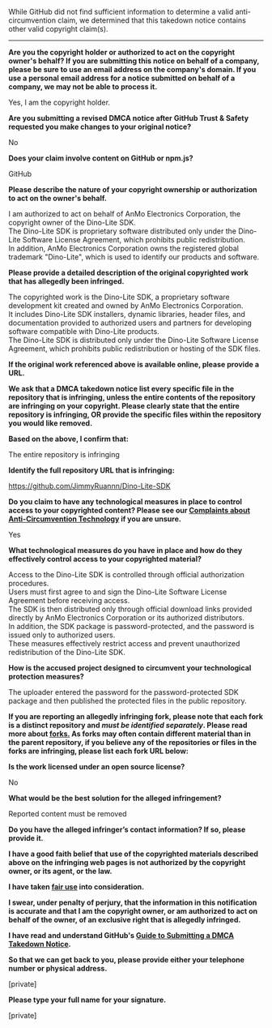 While GitHub did not find sufficient information to determine a valid anti-circumvention claim, we determined that this takedown notice contains other valid copyright claim(s).

---

**Are you the copyright holder or authorized to act on the copyright owner's behalf? If you are submitting this notice on behalf of a company, please be sure to use an email address on the company's domain. If you use a personal email address for a notice submitted on behalf of a company, we may not be able to process it.**

Yes, I am the copyright holder.

**Are you submitting a revised DMCA notice after GitHub Trust & Safety requested you make changes to your original notice?**

No

**Does your claim involve content on GitHub or npm.js?**

GitHub

**Please describe the nature of your copyright ownership or authorization to act on the owner's behalf.**

I am authorized to act on behalf of AnMo Electronics Corporation, the copyright owner of the Dino-Lite SDK.  
The Dino-Lite SDK is proprietary software distributed only under the Dino-Lite Software License Agreement, which prohibits public redistribution.  
In addition, AnMo Electronics Corporation owns the registered global trademark "Dino-Lite", which is used to identify our products and software.

**Please provide a detailed description of the original copyrighted work that has allegedly been infringed.**

The copyrighted work is the Dino-Lite SDK, a proprietary software development kit created and owned by AnMo Electronics Corporation.  
It includes Dino-Lite SDK installers, dynamic libraries, header files, and documentation provided to authorized users and partners for developing software compatible with Dino-Lite products.  
The Dino-Lite SDK is distributed only under the Dino-Lite Software License Agreement, which prohibits public redistribution or hosting of the SDK files.

**If the original work referenced above is available online, please provide a URL.**

**We ask that a DMCA takedown notice list every specific file in the repository that is infringing, unless the entire contents of the repository are infringing on your copyright. Please clearly state that the entire repository is infringing, OR provide the specific files within the repository you would like removed.**

**Based on the above, I confirm that:**

The entire repository is infringing

**Identify the full repository URL that is infringing:**

https://github.com/JimmyRuannn/Dino-Lite-SDK

**Do you claim to have any technological measures in place to control access to your copyrighted content? Please see our <a href="https://docs.github.com/articles/guide-to-submitting-a-dmca-takedown-notice#complaints-about-anti-circumvention-technology">Complaints about Anti-Circumvention Technology</a> if you are unsure.**

Yes

**What technological measures do you have in place and how do they effectively control access to your copyrighted material?**

Access to the Dino-Lite SDK is controlled through official authorization procedures.  
Users must first agree to and sign the Dino-Lite Software License Agreement before receiving access.  
The SDK is then distributed only through official download links provided directly by AnMo Electronics Corporation or its authorized distributors.  
In addition, the SDK package is password-protected, and the password is issued only to authorized users.  
These measures effectively restrict access and prevent unauthorized redistribution of the Dino-Lite SDK.

**How is the accused project designed to circumvent your technological protection measures?**

The uploader entered the password for the password-protected SDK package and then published the protected files in the public repository.

**If you are reporting an allegedly infringing fork, please note that each fork is a distinct repository and <i>must be identified separately</i>. Please read more about <a href="https://docs.github.com/articles/dmca-takedown-policy#b-what-about-forks-or-whats-a-fork">forks.</a> As forks may often contain different material than in the parent repository, if you believe any of the repositories or files in the forks are infringing, please list each fork URL below:**

**Is the work licensed under an open source license?**

No

**What would be the best solution for the alleged infringement?**

Reported content must be removed

**Do you have the alleged infringer’s contact information? If so, please provide it.**

**I have a good faith belief that use of the copyrighted materials described above on the infringing web pages is not authorized by the copyright owner, or its agent, or the law.**

**I have taken <a href="https://www.lumendatabase.org/topics/22">fair use</a> into consideration.**

**I swear, under penalty of perjury, that the information in this notification is accurate and that I am the copyright owner, or am authorized to act on behalf of the owner, of an exclusive right that is allegedly infringed.**

**I have read and understand GitHub's <a href="https://docs.github.com/articles/guide-to-submitting-a-dmca-takedown-notice/">Guide to Submitting a DMCA Takedown Notice</a>.**

**So that we can get back to you, please provide either your telephone number or physical address.**

[private]

**Please type your full name for your signature.**

[private]
